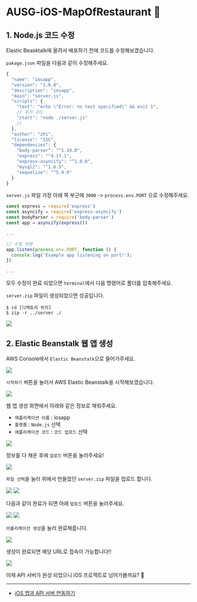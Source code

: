 # AUSG-iOS-MapOfRestaurant 🍎

## 1. Node.js 코드 수정

Elastic Beasktalk에 올려서 배포하기 전에 코드를 수정해보겠습니다.

`pakage.json` 파일을 다음과 같이 수정해주세요.

```javascript
{
  "name": "iosapp",
  "version": "1.0.0",
  "description": "iosapp",
  "main": "server.js",
  "scripts": {
    "test": "echo \"Error: no test specified\" && exit 1",
    // 추가 코드
    "start": "node ./server.js"
    //
  },
  "author": "zhi",
  "license": "ISC",
  "dependencies": {
    "body-parser": "^1.19.0",
    "express": "^4.17.1",
    "express-asyncify": "^1.0.0",
    "mysql2": "^1.6.5",
    "sequelize": "^5.9.0"
  }
}
```



`server.js` 파일 가장 아래 쪽 부근에 `3000` -> `process.env.PORT` 으로 수정해주세요.

```javascript
const express = require('express')
const asyncify = require('express-asyncify')
const bodyParser = require('body-parser')
const app = asyncify(express())

...

// 수정 부분
app.listen(process.env.PORT, function () {
  console.log('Example app listening on port!');
})

...

```



모두 수정이 완료 되었으면 `terminal`에서 다음 명령어로 폴더를 압축해주세요.

`server.zip` 파일이 생성되었으면 성공입니다. 

```
$ cd [디렉토리 위치]
$ zip -r ../server ./
```

![](../images/Beanstalk_guide/4.png)




## 2. Elastic Beanstalk 웹 앱 생성

AWS Console에서 `Elastic Beanstalk`으로 들어가주세요.

![](../images/Beanstalk_guide/1.png)



`시작하기` 버튼을 눌러서 AWS Elastic Beanstalk을 시작해보겠습니다.

![](../images/Beanstalk_guide/2.png)



웹 앱 생성 화면에서 아래와 같은 정보로 채워주세요.

- `애플리케이션 이름` : iosapp
- `플랫폼` : `Node.js` 선택
- `애플리케이션 코드` : `코드 업로드` 선택


![](../images/Beanstalk_guide/3.png)



정보를 다 채운 후에 `업로드` 버튼을 눌러주세요!

![](../images/Beanstalk_guide/5.png)




`파일 선택`을 눌러 위에서 만들었던 `server.zip` 파일을 업로드 합니다.

![](../images/Beanstalk_guide/6.png)
![](../images/Beanstalk_guide/7.png)



다음과 같이 완료가 되면 아래 `업로드` 버튼을 눌러주세요.

![](../images/Beanstalk_guide/8.png)
![](../images/Beanstalk_guide/9.png)



`어플리케이션 생성`을 눌러 완료해줍니다. 

![](../images/Beanstalk_guide/10.png)

생성이 완료되면 해당 URL로 접속이 가능합니다!!


![](../images/Beanstalk_guide/11.png)



이제 API 서버가 완성 되었으니 iOS 프로젝트로 넘어가볼까요? 🙌

---

- [iOS 앱과 API 서버 연동하기](https://github.com/jaehui327/AUSG-iOS-MapOfRestaurant/blob/master/guide/iOS_guide.md)